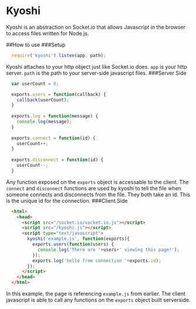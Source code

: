 Kyoshi
======

Kyoshi is an abstraction on Socket.io that allows Javascript in the browser to access files written for Node.js.

##How to use
###Setup
```javascript
  require('kyoshi').listen(app, path);
```
Kyoshi attaches to your http object just like Socket.io does. `app` is your http server. `path` is the path to your server-side javascript files.
###Server Side
```javascript
  var userCount = 0;

  exports.users = function(callback) {
    callback(userCount);
  }
  
  exports.log = function(message) {
    console.log(message);
  }
  
  exports.connect = function(id) {
    userCount++;
  }
  
  exports.disconnect = function(id) {
    userCount--;
  }
```
Any function exposed on the `exports` object is accessable to the client. The `connect` and `disconnect` functions are used by kyoshi to tell the file when someone connects and disconnects from the file. They both take an id. This is the unique id for the connection.
###Client Side
```html
  <html>
    <head>
      <script src="/socket.io/socket.io.js"></script>
      <script src="/kyoshi.js"></script>
      <script type="text/javascript">
        kyoshi('example.js', function(exports){
          exports.users(function(users) {
            console.log('There are '+users+' viewing this page!');
          });
          exports.log('hello from connection '+exports.id);
        });
      </script>
    </head>
  </html>
```
In this example, the page is referencing `example.js` from earlier. The client javascript is able to call any functions on the `exports` object built serverside.
